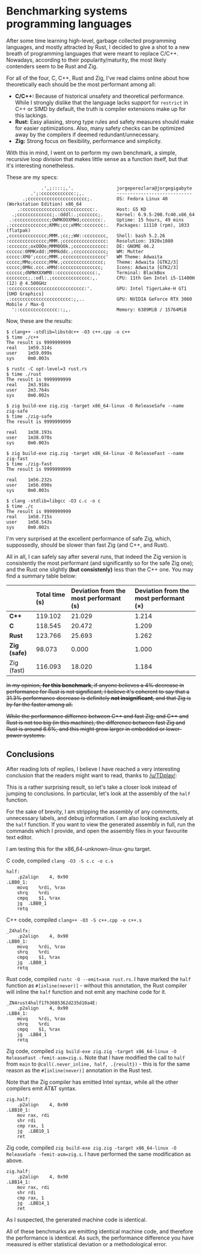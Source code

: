 # Benchmarking systems programming languages

After some time learning high-level, garbage collected programming languages, and mostly attracted by Rust, I decided to give a shot to a new breath of programming languages that were meant to replace C/C++. Nowadays, according to their popularity/maturity, the most likely contenders seem to be Rust and Zig.

For all of the four, C, C++, Rust and Zig, I've read claims online about how theoretically each should be the most performant among all:

* **C/C++:** Because of historical unsafety and theoretical performance. While I strongly dislike that the language lacks support for `restrict` in C++ or SIMD by default, the truth is compiler extensions make up for this lackings.
* **Rust:** Easy aliasing, strong type rules and safety measures should make for easier optimizations. Also, many safety checks can be optimized away by the compilers if deemed redundant/unnecessary.
* **Zig:** Strong focus on flexibility, performance and simplicity.

With this in mind, I went on to perform my own benchmark, a simple, recursive loop division that makes little sense as a function itself, but that it's interesting nonetheless.

These are my specs:

```
             .',;::::;,'.                jorgeperezlara@jorgegigabyte 
         .';:cccccccccccc:;,.            ---------------------------- 
      .;cccccccccccccccccccccc;.         OS: Fedora Linux 40 (Workstation Edition) x86_64 
    .:cccccccccccccccccccccccccc:.       Host: G5 KD 
  .;ccccccccccccc;.:dddl:.;ccccccc;.     Kernel: 6.9.5-200.fc40.x86_64 
 .:ccccccccccccc;OWMKOOXMWd;ccccccc:.    Uptime: 15 hours, 49 mins 
.:ccccccccccccc;KMMc;cc;xMMc:ccccccc:.   Packages: 11110 (rpm), 1033 (flatpak) 
,cccccccccccccc;MMM.;cc;;WW::cccccccc,   Shell: bash 5.2.26 
:cccccccccccccc;MMM.;cccccccccccccccc:   Resolution: 1920x1080 
:ccccccc;oxOOOo;MMM0OOk.;cccccccccccc:   DE: GNOME 46.2 
cccccc:0MMKxdd:;MMMkddc.;cccccccccccc;   WM: Mutter 
ccccc:XM0';cccc;MMM.;cccccccccccccccc'   WM Theme: Adwaita 
ccccc;MMo;ccccc;MMW.;ccccccccccccccc;    Theme: Adwaita [GTK2/3] 
ccccc;0MNc.ccc.xMMd:ccccccccccccccc;     Icons: Adwaita [GTK2/3] 
cccccc;dNMWXXXWM0::cccccccccccccc:,      Terminal: BlackBox 
cccccccc;.:odl:.;cccccccccccccc:,.       CPU: 11th Gen Intel i5-11400H (12) @ 4.500GHz 
:cccccccccccccccccccccccccccc:'.         GPU: Intel TigerLake-H GT1 [UHD Graphics] 
.:cccccccccccccccccccccc:;,..            GPU: NVIDIA GeForce RTX 3060 Mobile / Max-Q 
  '::cccccccccccccc::;,.                 Memory: 6389MiB / 15764MiB 
```

Now, these are the results:

```
$ clang++ -stdlib=libstdc++ -O3 c++.cpp -o c++
$ time ./c++ 
The result is 9999999999
real    1m59.314s
user    1m59.099s
sys     0m0.003s
```

```
$ rustc -C opt-level=3 rust.rs
$ time ./rust
The result is 9999999999
real    2m3.918s
user    2m3.764s
sys     0m0.002s
```

```
$ zig build-exe zig.zig -target x86_64-linux -O ReleaseSafe --name zig-safe
$ time ./zig-safe
The result is 9999999999

real    1m38.193s
user    1m38.070s
sys     0m0.003s
```

```
$ zig build-exe zig.zig -target x86_64-linux -O ReleaseFast --name zig-fast
$ time ./zig-fast
The result is 9999999999

real    1m56.232s
user    1m56.090s
sys     0m0.003s
```

```
$ clang -stdlib=libgcc -O3 c.c -o c
$ time ./c
The result is 9999999999
real    1m58.715s
user    1m58.543s
sys     0m0.002s
```

I'm very surprised at the excellent performance of safe Zig, which, suppossedly, should be slower than fast Zig (and C++, and Rust).

All in all, I can safely say after several runs, that indeed the Zig version is consistently the most performant (and significantly so for the safe Zig one); and the Rust one slightly **(but consistenly)** less than the C++ one. You may find a summary table below:

|                      | Total time (s) | Deviation from the most performant (s) | Deviation from the most performant (×) |
| :------------------- | :------------- | :------------------------------------- | :-------------------------------------- |
| **C++**        | 119.102        | 21.029                                 | 1.214                                   |
| **C**          | 118.545        | 20.472                                 | 1.209                                   |
| **Rust**       | 123.766        | 25.693                                 | 1.262                                   |
| **Zig (safe)** | 98.073         | 0.000                                  | 1.000                                   |
| Zig (fast)           | 116.093        | 18.020                                 | 1.184                                   |

~~In my opinion, **for this benchmark**, if anyone believes a 4% decrease in performance for Rust is not significant, I believe it's coherent to say that a 31.3% performance decrease is definitely **not insignificant**, and that Zig is by far the faster among all.~~

~~While the performance differnce between C++ and fast Zig; and C++ and Rust is not too big (in this machine), the difference between fast Zig and Rust is around 6.6%, and this might grow larger in embedded or lower-power systems.~~

## Conclusions

After reading lots of replies, I believe I have reached a very interesting conclusion that the readers might want to read, thanks to [/u/TDplay/](https://www.reddit.com/r/programming/comments/1dqyarh/comment/laux15o/?utm_source=share&utm_medium=web3x&utm_name=web3xcss&utm_term=1&utm_content=share_button):

This is a rather surprising result, so let's take a closer look instead of jumping to conclusions. In particular, let's look at the assembly of the `half` function.

For the sake of brevity, I am stripping the assembly of any comments, unnecessary labels, and debug information. I am also looking
exclusively at the `half` function. If you want to view the generated assembly in full, run the commands which I provide, and open
the assembly files in your favourite text editor.

I am testing this for the x86_64-unknown-linux-gnu target.

C code, compiled `clang -O3 -S c.c -o c.s`

```
half:
	.p2align	4, 0x90
.LBB0_1:
	movq	%rdi, %rax
	shrq	%rdi
	cmpq	$1, %rax
	jg	.LBB0_1
	retq
```

 C++ code, compiled `clang++ -O3 -S c++.cpp -o c++.s`

```
_Z4halfx:
	.p2align	4, 0x90
.LBB0_1:
	movq	%rdi, %rax
	shrq	%rdi
	cmpq	$1, %rax
	jg	.LBB0_1
	retq
```

Rust code, compiled `rustc -O --emit=asm rust.rs`. I have marked the `half` function as `#[inline(never)]` - without this annotation, the Rust compiler will inline the `half` function and not emit any machine code for it.

```
_ZN4rust4half17h3685362d235d10a4E:
	.p2align	4, 0x90
.LBB4_1:
	movq	%rdi, %rax
	shrq	%rdi
	cmpq	$1, %rax
	jg	.LBB4_1
	retq
```

Zig code, compiled `zig build-exe zig.zig -target x86_64-linux -O ReleaseFast -femit-asm=zig.s`. Note that I have modified the call to `half` from `main` to `@call(.never_inline, half, .{result})`  - this is for the same reason as the `#[inline(never)]` annotation in the Rust test.

Note that the Zig compiler has emitted Intel syntax, while all the other compilers emit AT&T syntax.

```
zig.half:
	.p2align	4, 0x90
.LBB10_1:
	mov	rax, rdi
	shr	rdi
	cmp	rax, 1
	jg	.LBB10_1
	ret
```

Zig code, compiled `zig build-exe zig.zig -target x86_64-linux -O ReleaseSafe -femit-asm=zig.s`. I have performed the same modification as above.

```
zig.half:
	.p2align	4, 0x90
.LBB14_1:
	mov	rax, rdi
	shr	rdi
	cmp	rax, 1
	jg	.LBB14_1
	ret
```

As I suspected, the generated machine code is identical.

All of these benchmarks are emitting identical machine code, and therefore the performance is identical. As such, the performance difference you have measured is either statistical deviation or a methodological error.
